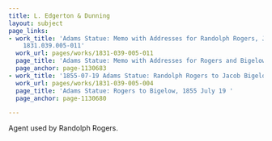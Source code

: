 ```yaml
---
title: L. Edgerton & Dunning
layout: subject
page_links:
- work_title: 'Adams Statue: Memo with Addresses for Randolph Rogers, Jacob Bigelow,
    1831.039.005-011'
  work_url: pages/works/1831-039-005-011
  page_title: 'Adams Statue: Memo with Addresses for Rogers and Bigelow (page 1)'
  page_anchor: page-1130683
- work_title: '1855-07-19 Adams Statue: Randolph Rogers to Jacob Bigelow, 1831.039.005-004'
  work_url: pages/works/1831-039-005-004
  page_title: 'Adams Statue: Rogers to Bigelow, 1855 July 19 '
  page_anchor: page-1130680

---
```

<p>Agent used by Randolph Rogers.</p>
